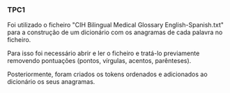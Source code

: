 ### TPC1

Foi utilizado o ficheiro "CIH Bilingual Medical Glossary English-Spanish.txt" para a construção de um dicionário
com os anagramas de cada palavra no ficheiro.

Para isso foi necessário abrir e ler o ficheiro e tratá-lo previamente removendo pontuações (pontos, vírgulas, acentos, parênteses).

Posteriormente, foram criados os tokens ordenados e adicionados ao dicionário os seus anagramas.

